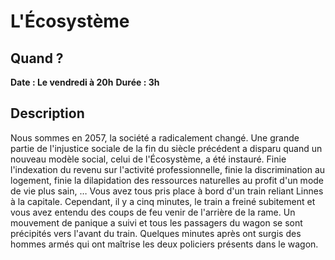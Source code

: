 # L'Écosystème

## Quand ?
**Date : Le vendredi à 20h**
**Durée  : 3h**

## Description
Nous sommes en 2057, la société a radicalement changé. Une grande partie de l'injustice sociale de la fin du siècle précédent a disparu quand un nouveau modèle social, celui de l'Écosystème, a été instauré. Finie l'indexation du revenu sur l'activité professionnelle, finie la discrimination au logement, finie la dilapidation des ressources naturelles au profit d'un mode de vie plus sain, …
Vous avez tous pris place à bord d'un train reliant Linnes à la capitale. Cependant, il y a cinq minutes, le train a freiné subitement et vous avez entendu des coups de feu venir de l'arrière de la rame. Un mouvement de panique a suivi et tous les passagers du wagon se sont précipités vers l'avant du train. Quelques minutes après ont surgis des hommes armés qui ont maîtrise les deux policiers présents dans le wagon.
